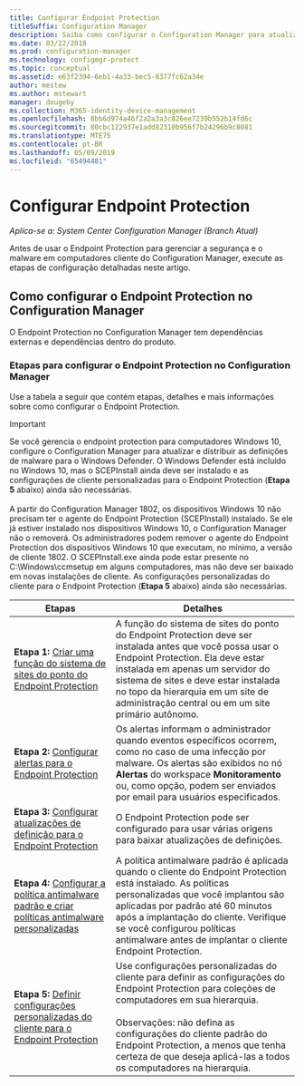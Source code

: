 ```yaml
---
title: Configurar Endpoint Protection
titleSuffix: Configuration Manager
description: Saiba como configurar o Configuration Manager para atualizar e distribuir as definições de malware do Windows Defender.
ms.date: 03/22/2018
ms.prod: configuration-manager
ms.technology: configmgr-protect
ms.topic: conceptual
ms.assetid: e63f2394-6eb1-4a33-bec5-8377fc62a34e
author: mestew
ms.author: mstewart
manager: dougeby
ms.collection: M365-identity-device-management
ms.openlocfilehash: 8bb6d974a46f2a2a3a3c826ee7239b552b14fd6c
ms.sourcegitcommit: 80cbc122937e1add82310b956f7b24296b9c8081
ms.translationtype: MTE75
ms.contentlocale: pt-BR
ms.lasthandoff: 05/09/2019
ms.locfileid: "65494481"
---
```

# <a name="configure-endpoint-protection"></a>Configurar Endpoint Protection

*Aplica-se a: System Center Configuration Manager (Branch Atual)*

Antes de usar o Endpoint Protection para gerenciar a segurança e o malware em computadores cliente do Configuration Manager, execute as etapas de configuração detalhadas neste artigo.  

## <a name="how-to-configure-endpoint-protection-in-configuration-manager"></a>Como configurar o Endpoint Protection no Configuration Manager  
 O Endpoint Protection no Configuration Manager tem dependências externas e dependências dentro do produto.  

### <a name="steps-to-configure-endpoint-protection-in-configuration-manager"></a>Etapas para configurar o Endpoint Protection no Configuration Manager  
 Use a tabela a seguir que contém etapas, detalhes e mais informações sobre como configurar o Endpoint Protection.  

> [!IMPORTANT]  
>  Se você gerencia o endpoint protection para computadores Windows 10, configure o Configuration Manager para atualizar e distribuir as definições de malware para o Windows Defender. O Windows Defender está incluído no Windows 10, mas o SCEPInstall ainda deve ser instalado e as configurações de cliente personalizadas para o Endpoint Protection (**Etapa 5** abaixo) ainda são necessárias. </br> </br>
> A partir do Configuration Manager 1802, os dispositivos Windows 10 não precisam ter o agente do Endpoint Protection (SCEPInstall) instalado. Se ele já estiver instalado nos dispositivos Windows 10, o Configuration Manager não o removerá. Os administradores podem remover o agente do Endpoint Protection dos dispositivos Windows 10 que executam, no mínimo, a versão de cliente 1802. O SCEPInstall.exe ainda pode estar presente no C:\Windows\ccmsetup em alguns computadores, mas não deve ser baixado em novas instalações de cliente. As configurações personalizadas do cliente para o Endpoint Protection (**Etapa 5** abaixo) ainda são necessárias. <!--503654-->

|Etapas|Detalhes|  
|-----------|-------------|  
|**Etapa 1:** [Criar uma função do sistema de sites do ponto do Endpoint Protection](endpoint-protection-site-role.md)|A função do sistema de sites do ponto do Endpoint Protection deve ser instalada antes que você possa usar o Endpoint Protection. Ela deve estar instalada em apenas um servidor do sistema de sites e deve estar instalada no topo da hierarquia em um site de administração central ou em um site primário autônomo. |  
|**Etapa 2:** [Configurar alertas para o Endpoint Protection](endpoint-configure-alerts.md)|Os alertas informam o administrador quando eventos específicos ocorrem, como no caso de uma infecção por malware. Os alertas são exibidos no nó **Alertas** do workspace **Monitoramento** ou, como opção, podem ser enviados por email para usuários especificados. |  
|**Etapa 3:** [Configurar atualizações de definição para o Endpoint Protection](endpoint-definition-updates.md)|O Endpoint Protection pode ser configurado para usar várias origens para baixar atualizações de definições. |  
|**Etapa 4:** [Configurar a política antimalware padrão e criar políticas antimalware personalizadas](endpoint-antimalware-policies.md)|A política antimalware padrão é aplicada quando o cliente do Endpoint Protection está instalado. As políticas personalizadas que você implantou são aplicadas por padrão até 60 minutos após a implantação do cliente. Verifique se você configurou políticas antimalware antes de implantar o cliente Endpoint Protection. |  
|**Etapa 5:** [Definir configurações personalizadas do cliente para o Endpoint Protection](endpoint-protection-configure-client.md)|Use configurações personalizadas do cliente para definir as configurações do Endpoint Protection para coleções de computadores em sua hierarquia.<br /><br /> Observações: não defina as configurações do cliente padrão do Endpoint Protection, a menos que tenha certeza de que deseja aplicá-las a todos os computadores na hierarquia. |  
